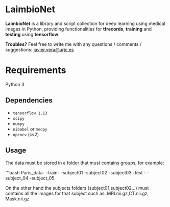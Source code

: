 
LaimbioNet
=============

**LaimbioNet** is a library and script collection for deep learning using medical images in Python, providing functionalities for **tfrecords**, **training** and **testing**
using **tensorflow**.


**Troubles?** Feel free to write me with any questions / comments / suggestions: javier.vera@urjc.es




Requirements
============
Python 3

Dependencies
------------
* `tensorflow 1.13`
* `scipy`
* `numpy`
* `nibabel` or `medpy`
* `opencv` (cv2)



Usage
--------
The data must be stored in a folder that must contains groups, for example:

'''bash
Paris_data-
          -train-
                -subject01
                -subject02
                -subject03
          -test -
                -subject_04
                -subject_05
              
              
On the other hand the subjects folders (subject01,subject02...) must contains all the images for that subject such as: MRI.nii.gz,CT.nii.gz, Mask.nii.gz

